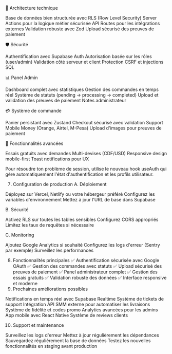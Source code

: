🔧 Architecture technique

Base de données bien structurée avec RLS (Row Level Security)
Server Actions pour la logique métier sécurisée
API Routes pour les intégrations externes
Validation robuste avec Zod
Upload sécurisé des preuves de paiement

🛡️ Sécurité

Authentification avec Supabase Auth
Autorisation basée sur les rôles (user/admin)
Validation côté serveur et client
Protection CSRF et injections SQL

📊 Panel Admin

Dashboard complet avec statistiques
Gestion des commandes en temps réel
Système de statuts (pending → processing → completed)
Upload et validation des preuves de paiement
Notes administrateur

💳 Système de commande

Panier persistant avec Zustand
Checkout sécurisé avec validation
Support Mobile Money (Orange, Airtel, M-Pesa)
Upload d'images pour preuves de paiement

🎯 Fonctionnalités avancées

Essais gratuits avec demandes
Multi-devises (CDF/USD)
Responsive design mobile-first
Toast notifications pour UX

Pour résoudre ton problème de session, utilise le nouveau hook useAuth qui gère automatiquement l'état d'authentification et les profils utilisateur.










7. Configuration de production
A. Déploiement

Déployez sur Vercel, Netlify ou votre hébergeur préféré
Configurez les variables d'environnement
Mettez à jour l'URL de base dans Supabase

B. Sécurité

Activez RLS sur toutes les tables sensibles
Configurez CORS appropriés
Limitez les taux de requêtes si nécessaire

C. Monitoring

Ajoutez Google Analytics si souhaité
Configurez les logs d'erreur (Sentry par exemple)
Surveillez les performances

8. Fonctionnalités principales
✅ Authentification sécurisée avec Google OAuth
✅ Gestion des commandes avec statuts
✅ Upload sécurisé des preuves de paiement
✅ Panel administrateur complet
✅ Gestion des essais gratuits
✅ Validation robuste des données
✅ Interface responsive et moderne
9. Prochaines améliorations possibles

Notifications en temps réel avec Supabase Realtime
Système de tickets de support
Intégration API SMM externe pour automatiser les livraisons
Système de fidélité et codes promo
Analytics avancées pour les admins
App mobile avec React Native
Système de reviews clients

10. Support et maintenance

Surveillez les logs d'erreur
Mettez à jour régulièrement les dépendances
Sauvegardez régulièrement la base de données
Testez les nouvelles fonctionnalités en staging avant production